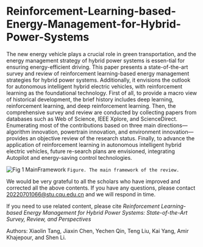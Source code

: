 # Reinforcement-Learning-based-Energy-Management-for-Hybrid-Power-Systems

The new energy vehicle plays a crucial role in green transportation, and the energy management strategy of hybrid power systems is essen-tial for ensuring energy-efficient driving. This paper presents a state-of-the-art survey and review of reinforcement learning-based energy management strategies for hybrid power systems. Additionally, it envisions the outlook for autonomous intelligent hybrid electric vehicles, with reinforcement learning as the foundational technology. First of all, to provide a macro view of historical development, the brief history includes deep learning, reinforcement learning, and deep reinforcement learning. Then, the comprehensive survey and review are conducted by collecting papers from databases such as Web of Science, IEEE Xplore, and ScienceDirect. Enumerating most of the contributions based on three main directions—algorithm innovation, powertrain innovation, and environment innovation—provides an objective review of the research status. Finally, to advance the application of reinforcement learning in autonomous intelligent hybrid electric vehicles, future re-search plans are envisioned, integrating Autopilot and energy-saving control technologies.

![Fig 1 MainFramework](https://github.com/KaysenC/Reinforcement-Learning-based-Energy-Management-for-Hybrid-Power-Systems/assets/68646204/2945992d-1fee-4f82-a8c1-3cc5cbbc201e)
`Figure. The main framework of the review.`

We would be very grateful to all the scholars who have improved and corrected all the above contents. If you have any questions, please contact 20220701066@stu.cqu.edu.cn and we will respond in time.

If you need to use related content, please cite _Reinforcement Learning-based Energy Management for Hybrid Power Systems: State-of-the-Art Survey, Review, and Perspectives_

Authors: Xiaolin Tang, Jiaxin Chen, Yechen Qin, Teng Liu, Kai Yang, Amir Khajepour, and Shen Li.
